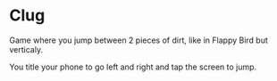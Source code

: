 # Clug
Game where you jump between 2 pieces of dirt, like in Flappy Bird but verticaly.

You title your phone to go left and right and tap the screen to jump.
